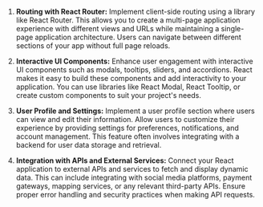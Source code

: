 

1. **Routing with React Router:**
   Implement client-side routing using a library like React Router. This allows you to create a multi-page application experience with different views and URLs while maintaining a single-page application architecture. Users can navigate between different sections of your app without full page reloads.



2. **Interactive UI Components:**
   Enhance user engagement with interactive UI components such as modals, tooltips, sliders, and accordions. React makes it easy to build these components and add interactivity to your application. You can use libraries like React Modal, React Tooltip, or create custom components to suit your project's needs.

3. **User Profile and Settings:**
   Implement a user profile section where users can view and edit their information. Allow users to customize their experience by providing settings for preferences, notifications, and account management. This feature often involves integrating with a backend for user data storage and retrieval.

4. **Integration with APIs and External Services:**
   Connect your React application to external APIs and services to fetch and display dynamic data. This can include integrating with social media platforms, payment gateways, mapping services, or any relevant third-party APIs. Ensure proper error handling and security practices when making API requests.

